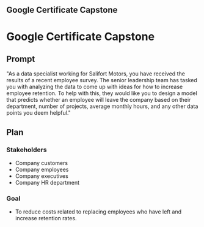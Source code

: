 ## Google Certificate Capstone
# Google Certificate Capstone

## Prompt

"As a data specialist working for Salifort Motors, you have received the results
of a recent employee survey. The senior leadership team has tasked you with
analyzing the data to come up with ideas for how to increase employee retention.
To help with this, they would like you to design a model that predicts whether
an employee will leave the company based on their department, number of
projects, average monthly hours, and any other data points you deem helpful."

## Plan

### Stakeholders

- Company customers
- Company employees
- Company executives
- Company HR department

### Goal

- To reduce costs related to replacing employees who have left and increase 
retention rates.
